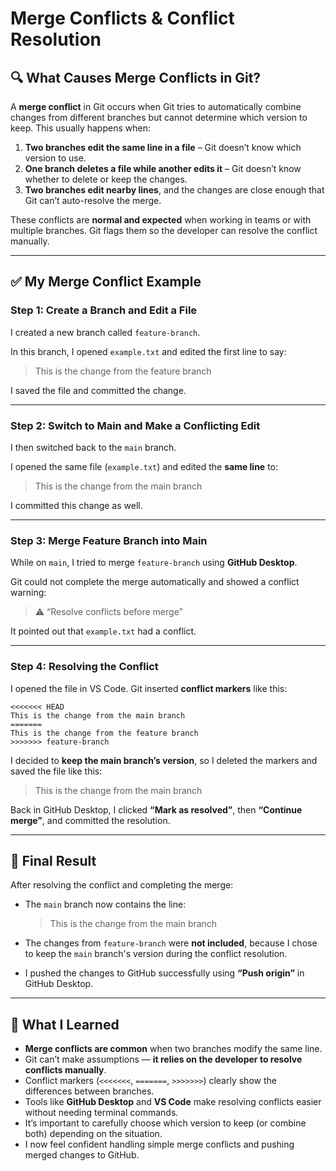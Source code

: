 # Merge Conflicts & Conflict Resolution

## 🔍 What Causes Merge Conflicts in Git?

A **merge conflict** in Git occurs when Git tries to automatically combine changes from different branches but cannot determine which version to keep. This usually happens when:

1. **Two branches edit the same line in a file** – Git doesn’t know which version to use.
2. **One branch deletes a file while another edits it** – Git doesn’t know whether to delete or keep the changes.
3. **Two branches edit nearby lines**, and the changes are close enough that Git can’t auto-resolve the merge.

These conflicts are **normal and expected** when working in teams or with multiple branches. Git flags them so the developer can resolve the conflict manually.

---

## ✅ My Merge Conflict Example

### Step 1: Create a Branch and Edit a File

I created a new branch called `feature-branch`.

In this branch, I opened `example.txt` and edited the first line to say:

> This is the change from the feature branch
> 

I saved the file and committed the change.

---

### Step 2: Switch to Main and Make a Conflicting Edit

I then switched back to the `main` branch.

I opened the same file (`example.txt`) and edited the **same line** to:

> This is the change from the main branch
> 

I committed this change as well.

---

### Step 3: Merge Feature Branch into Main

While on `main`, I tried to merge `feature-branch` using **GitHub Desktop**.

Git could not complete the merge automatically and showed a conflict warning:

> ⚠️ “Resolve conflicts before merge”
> 

It pointed out that `example.txt` had a conflict.

---

### Step 4: Resolving the Conflict

I opened the file in VS Code. Git inserted **conflict markers** like this:

```
<<<<<<< HEAD
This is the change from the main branch
=======
This is the change from the feature branch
>>>>>>> feature-branch

```

I decided to **keep the main branch’s version**, so I deleted the markers and saved the file like this:

> This is the change from the main branch
> 

Back in GitHub Desktop, I clicked **“Mark as resolved”**, then **“Continue merge”**, and committed the resolution.

---

## 📄 Final Result

After resolving the conflict and completing the merge:

- The `main` branch now contains the line:
    
    > This is the change from the main branch
    > 
- The changes from `feature-branch` were **not included**, because I chose to keep the `main` branch's version during the conflict resolution.
- I pushed the changes to GitHub successfully using **“Push origin”** in GitHub Desktop.

---

## 🧠 What I Learned

- **Merge conflicts are common** when two branches modify the same line.
- Git can’t make assumptions — **it relies on the developer to resolve conflicts manually**.
- Conflict markers (`<<<<<<<`, `=======`, `>>>>>>>`) clearly show the differences between branches.
- Tools like **GitHub Desktop** and **VS Code** make resolving conflicts easier without needing terminal commands.
- It’s important to carefully choose which version to keep (or combine both) depending on the situation.
- I now feel confident handling simple merge conflicts and pushing merged changes to GitHub.